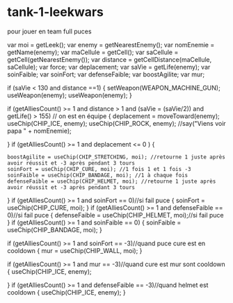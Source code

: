 tank-1-leekwars
===============

pour jouer en team full puces

var moi = getLeek();
var enemy = getNearestEnemy();
var nomEnemie = getName(enemy);
var maCellule = getCell();
var saCellule = getCell(getNearestEnemy());
var distance = getCellDistance(maCellule, saCellule);
var force;
var deplacement;
var saVie = getLife(enemy);
var soinFaible;
var soinFort;
var defenseFaible;
var boostAgilite;
var mur;

if (saVie < 130 and distance ==1) {
	setWeapon(WEAPON_MACHINE_GUN);
	useWeapon(enemy);
	useWeapon(enemy);
}





if (getAlliesCount()  >= 1 and distance > 1 and (saVie = (saVie/2)) and getLife() > 155) // on est en équipe
{
	deplacement = moveToward(enemy);
	useChip(CHIP_ICE, enemy);
	useChip(CHIP_ROCK, enemy);
	//say("Viens voir papa " + nomEnemie);
	
}
if (getAlliesCount() >= 1 and deplacement <= 0 ) {

	boostAgilite = useChip(CHIP_STRETCHING, moi); //retourne 1 juste après avoir réussit et -3 après pendant 3 tours
	soinFort = useChip(CHIP_CURE, moi); //1 fois 1 et 1 fois -3
	soinFaible = useChip(CHIP_BANDAGE, moi); //1 à chaque fois
	defenseFaible = useChip(CHIP_HELMET, moi); //retourne 1 juste après avoir réussit et -3 après pendant 3 tours
	
}
if (getAlliesCount() >= 1 and soinFort == 0)//si fail puce
{
	soinFort = useChip(CHIP_CURE, moi);
}
if (getAlliesCount() >= 1 and defenseFaible == 0)//si fail puce
{
	defenseFaible = useChip(CHIP_HELMET, moi);//si fail puce
}
if (getAlliesCount() >= 1 and soinFaible == 0)
{
	soinFaible = useChip(CHIP_BANDAGE, moi);
}

if (getAlliesCount() >= 1 and soinFort == -3)//quand puce cure est en cooldown
{
	mur = useChip(CHIP_WALL, moi);
}

if (getAlliesCount() >= 1 and mur == -3)//quand cure est mur sont cooldown
{
	useChip(CHIP_ICE, enemy);
	
}
if (getAlliesCount() >= 1 and defenseFaible == -3)//quand helmet est cooldown
{
	useChip(CHIP_ICE, enemy);
}
